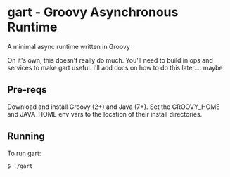 gart - Groovy Asynchronous Runtime
==================================

A minimal async runtime written in Groovy

On it's own, this doesn't really do much. You'll need to build in ops
and services to make gart useful. I'll add docs on how to do this
later.... maybe

Pre-reqs
--------
Download and install Groovy (2+) and Java (7+). Set the GROOVY_HOME and
JAVA_HOME env vars to the location of their install directories.

Running
-------
To run gart:

`$ ./gart`
